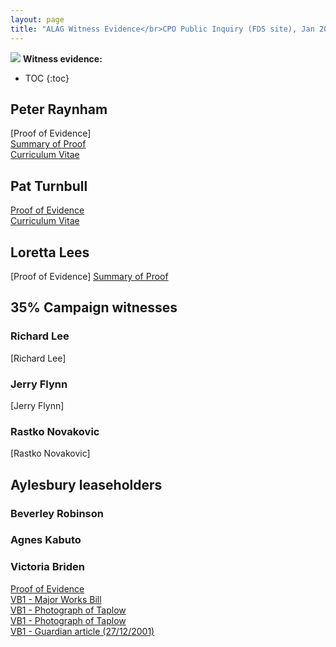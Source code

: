 ```yaml
---
layout: page
title: "ALAG Witness Evidence</br>CPO Public Inquiry (FDS site), Jan 2018</br> PINS REFERENCE: NPCU/CPO/A5840/74092"
---
```

![](http://35percent.org/img/phase1baerial.png)
**Witness evidence:**
* TOC
{:toc}

## Peter Raynham
[Proof of Evidence]  
[Summary of Proof](/cpo/peterraynhamsummary.pdf)  
[Curriculum Vitae](/cpo/peterraynhamcv.pdf)  
 
## Pat Turnbull
[Proof of Evidence](/cpo/patturnbullproof.pdf)  
[Curriculum Vitae](/cpo/patturnbullcv.pdf)  
## Loretta Lees
[Proof of Evidence]
[Summary of Proof](/cpo/lorettaleessummary.pdf)  

## 35% Campaign witnesses

### Richard Lee
[Richard Lee]

### Jerry Flynn
[Jerry Flynn]

### Rastko Novakovic
[Rastko Novakovic]

## Aylesbury leaseholders

### Beverley Robinson

### Agnes Kabuto

### Victoria Briden
[Proof of Evidence](/cpo/victoriabridenproof.pdf)  
[VB1 - Major Works Bill](/cpo/VB1.pdf)  
[VB1 - Photograph of Taplow](/cpo/VB2.pdf)  
[VB1 - Photograph of Taplow](/cpo/VB3.pdf)  
[VB1 - Guardian article (27/12/2001)](/cpo/VB4.pdf)  
